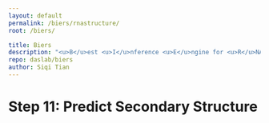 ```yaml
---
layout: default
permalink: /biers/rnastructure/
root: /biers/

title: Biers
description: "<u>B</u>est <u>I</u>nference <u>E</u>ngine for <u>R</u>NA <u>S</u>tructure"
repo: daslab/biers
author: Siqi Tian
---
```


# Step 11: Predict Secondary Structure

<br/>

